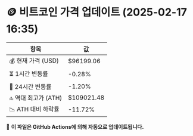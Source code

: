 # 🪙 비트코인 가격 업데이트 (2025-02-17 16:35)

| 항목                | 값 |
|--------------------|----------------|
| 💰 현재 가격 (USD) | $96199.06 |
| ⏳ 1시간 변동률    | -0.28% |
| 📆 24시간 변동률   | -1.20% |
| 🔝 역대 최고가 (ATH) | $109021.48 |
| 📉 ATH 대비 하락률 | -11.72% |

🔄 **이 파일은 GitHub Actions에 의해 자동으로 업데이트됩니다.**
